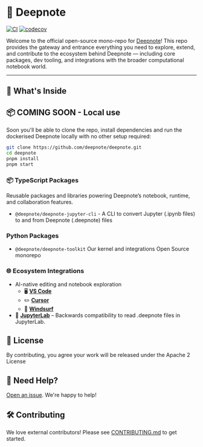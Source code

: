 # 🧠 Deepnote

[![CI](https://github.com/deepnote/deepnote/actions/workflows/ci.yml/badge.svg?branch=main)](https://github.com/deepnote/deepnote/actions/workflows/ci.yml)
[![codecov](https://codecov.io/gh/deepnote/deepnote/graph/badge.svg?token=7DHBMXZS28)](https://codecov.io/gh/deepnote/deepnote)

Welcome to the official open-source mono-repo for [Deepnote](https://deepnote.com)! This repo provides the gateway and entrance everything you need to explore, extend, and contribute to the ecosystem behind Deepnote — including core packages, dev tooling, and integrations with the broader computational notebook world.

---

## 🚀 What's Inside

## 📦 COMING SOON - Local use

Soon you'll be able to clone the repo, install dependencies and run the dockerised Deepnote locally with no other setup required:

```bash
git clone https://github.com/deepnote/deepnote.git
cd deepnote
pnpm install
pnpm start
```

### 📦 TypeScript Packages

Reusable packages and libraries powering Deepnote’s notebook, runtime, and collaboration features.

- `@deepnote/deepnote-jupyter-cli` - A CLI to convert Jupyter (.ipynb files) to and from Deepnote (.deepnote) files

### Python Packages

- `@deepnote/deepnote-toolkit` Our kernel and integrations Open Source monorepo

### 🌐 Ecosystem Integrations

- AI-native editing and notebook exploration
  - 🖥️ **[VS Code](https://github.com/deepnote/vscode-deepnote)**
  - ✏️ **[Cursor](https://github.com/deepnote/vscode-deepnote)**
  - 🌊 **[Windsurf](https://github.com/deepnote/vscode-deepnote)**
- 🧪 **[JupyterLab](https://github.com/deepnote/jupyterlab-deepnote)** – Backwards compatibility to read .deepnote files in JupyterLab.

## 📄 License

By contributing, you agree your work will be released under the Apache 2 License

## 🙌 Need Help?

[Open an issue](https://github.com/deepnote/deepnote/issues/new). We're happy to help!

## 🛠️ Contributing

We love external contributors!
Please see [CONTRIBUTING.md](CONTRIBUTING.md) to get started.
